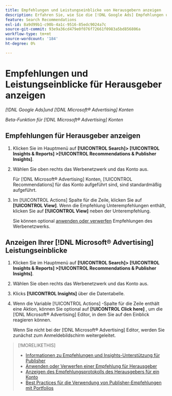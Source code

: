 ```yaml
---
title: Empfehlungen und Leistungseinblicke von Herausgebern anzeigen
description: Erfahren Sie, wie Sie die [!DNL Google Ads] Empfehlungen und [!DNL Microsoft® Advertising] Leistungseinblicke für Ihre Anzeigennetzwerkkonten.
feature: Search Recommendations
exl-id: 8a9d99b1-c90b-4a1c-9516-85edc9024a7c
source-git-commit: 93e9a36cd479e0f076f72661f0983a5bd856806a
workflow-type: tm+mt
source-wordcount: '184'
ht-degree: 0%

---
```


# Empfehlungen und Leistungseinblicke für Herausgeber anzeigen

*[!DNL Google Ads]und [!DNL Microsoft® Advertising] Konten*

*Beta-Funktion für [!DNL Microsoft® Advertising] Konten*

## Empfehlungen für Herausgeber anzeigen

1. Klicken Sie im Hauptmenü auf **[!UICONTROL Search]> [!UICONTROL Insights & Reports] >[!UICONTROL Recommendations & Publisher Insights]**.

1. Wählen Sie oben rechts das Werbenetzwerk und das Konto aus.

   Für [!DNL Microsoft® Advertising] Konten, [!UICONTROL Recommendations] für das Konto aufgeführt sind, sind standardmäßig aufgeführt.

1. Im [!UICONTROL Actions] Spalte für die Zeile, klicken Sie auf **[!UICONTROL View]**. Wenn die Empfehlung Unterempfehlungen enthält, klicken Sie auf **[!UICONTROL View]** neben der Unterempfehlung.

   Sie können optional [anwenden oder verwerfen](recommendation-apply-dismiss.md) Empfehlungen des Werbenetzwerks.

## Anzeigen Ihrer [!DNL Microsoft® Advertising] Leistungseinblicke

1. Klicken Sie im Hauptmenü auf **[!UICONTROL Search]> [!UICONTROL Insights & Reports] >[!UICONTROL Recommendations & Publisher Insights]**.

1. Wählen Sie oben rechts das Werbenetzwerk und das Konto aus.

1. Klicks **[!UICONTROL Insights]** über die Datentabelle.

1. Wenn die Variable [!UICONTROL Actions] -Spalte für die Zeile enthält eine Aktion, können Sie optional auf **[!UICONTROL Click here]** , um die [!DNL Microsoft® Advertising] Editor, in dem Sie auf den Einblick reagieren können.

   Wenn Sie nicht bei der [!DNL Microsoft® Advertising] Editor, werden Sie zunächst zum Anmeldebildschirm weitergeleitet.

>[!MORELIKETHIS]
>
>* [Informationen zu Empfehlungen und Insights-Unterstützung für Publisher](recommendation-support.md)
>* [Anwenden oder Verwerfen einer Empfehlung für Herausgeber](recommendation-apply-dismiss.md)
>* [Anzeigen des Empfehlungsprotokolls des Herausgebers für ein Konto](recommendation-view-log.md)
>* [Best Practices für die Verwendung von Publisher-Empfehlungen mit Portfolios](recommendation-best-practices.md)
